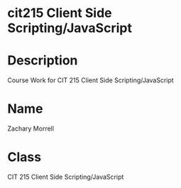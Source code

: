 # cit215 Client Side Scripting/JavaScript
# Description
Course Work for CIT 215 Client Side Scripting/JavaScript
# Name
Zachary Morrell
# Class
CIT 215 Client Side Scripting/JavaScript
